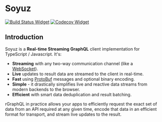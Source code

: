 # Soyuz

[![Build Status Widget]][Build Status]
[![Codecov Widget]][Codecov]

[Build Status]: https://travis-ci.com/rgraphql/soyuz
[Build Status Widget]: https://travis-ci.com/rgraphql/soyuz.svg?branch=master
[Codecov]: https://codecov.io/gh/rgraphql/soyuz
[Codecov Widget]: https://img.shields.io/codecov/c/github/rgraphql/soyuz.svg

## Introduction

Soyuz is a **Real-time Streaming GraphQL** client implementation for TypeScript / Javascript. It's:

 - **Streaming** with any two-way communication channel (like a [WebSocket](https://github.com/gorilla/websocket)).
 - **Live** updates to result data are streamed to the client in real-time.
 - **Fast** using [ProtoBuf](https://developers.google.com/protocol-buffers/) messages and optional binary encoding.
 - **Simple** - it drastically simplifies live and reactive data streams from modern backends to the browser.
 - **Efficient** with smart data deduplication and result batching.

rGraphQL in practice allows your apps to efficiently request the exact set of data from an API required at any given time, encode that data in an efficient format for transport, and stream live updates to the result.
